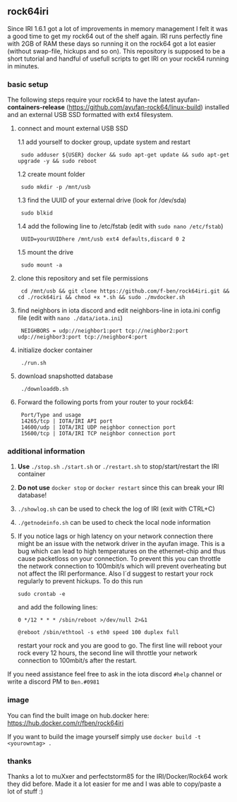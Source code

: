 ## rock64iri
Since IRI 1.6.1 got a lot of improvements in memory management I felt it was a good time to get my rock64 out of the shelf again. IRI runs perfectly fine with 2GB of RAM these days so running it on the rock64 got a lot easier (without swap-file, hickups and so on). This repository is supposed to be a short tutorial and handful of usefull scripts to get IRI on your rock64 running in minutes.

### basic setup
The following steps require your rock64 to have the latest ayufan-**containers-release** (https://github.com/ayufan-rock64/linux-build) installed and an external USB SSD formatted with ext4 filesystem.

1. connect and mount external USB SSD

	1.1 add yourself to docker group, update system and restart
	
		sudo adduser ${USER} docker && sudo apt-get update && sudo apt-get upgrade -y && sudo reboot

	1.2 create mount folder
	
		sudo mkdir -p /mnt/usb
	
	1.3 find the UUID of your external drive (look for /dev/sda)
	
		sudo blkid
	
	1.4 add the following line to /etc/fstab (edit with ```sudo nano /etc/fstab```)
	
		UUID=yourUUIDhere /mnt/usb ext4 defaults,discard 0 2
	
	1.5 mount the drive

		sudo mount -a

2. clone this repository and set file permissions

		cd /mnt/usb && git clone https://github.com/f-ben/rock64iri.git && cd ./rock64iri && chmod +x *.sh && sudo ./mvdocker.sh
	
3. find neighbors in iota discord and edit neighbors-line in iota.ini config file (edit with ```nano ./data/iota.ini```)

		NEIGHBORS = udp://neighbor1:port tcp://neighbor2:port udp://neighbor3:port tcp://neighbor4:port
	
4. initialize docker container

		./run.sh

5. download snapshotted database

		./downloaddb.sh

6. Forward the following ports from your router to your rock64:

		Port/Type and usage
		14265/tcp | IOTA/IRI API port
		14600/udp | IOTA/IRI UDP neighbor connection port
		15600/tcp | IOTA/IRI TCP neighbor connection port

### additional information
1. **Use** ```./stop.sh``` ```./start.sh``` or ```./restart.sh``` to stop/start/restart the IRI container

2. **Do not use** ```docker stop``` or ```docker restart``` since this can break your IRI database!

3. ```./showlog.sh``` can be used to check the log of IRI (exit with CTRL+C)

4. ```./getnodeinfo.sh``` can be used to check the local node information

5. If you notice lags or high latency on your network connection there might be an issue with the network driver in the ayufan image. This is a bug which can lead to high temperatures on the ethernet-chip and thus cause packetloss on your connection. To prevent this you can throttle the network connection to 100mbit/s which will prevent overheating but not affect the IRI performance. Also I´d suggest to restart your rock regularly to prevent hickups. To do this run

	```sudo crontab -e```

	and add the following lines:

	```0 */12 * * * /sbin/reboot >/dev/null 2>&1```
	
	```@reboot /sbin/ethtool -s eth0 speed 100 duplex full```

	restart your rock and you are good to go. The first line will reboot your rock every 12 hours, the second line will throttle your network connection to 100mbit/s after the restart.

If you need assistance feel free to ask in the iota discord ```#help``` channel or write a discord PM to ```Ben.#0981```

### image
You can find the built image on hub.docker here: https://hub.docker.com/r/fben/rock64iri

If you want to build the image yourself simply use ```docker build -t <yourowntag> .```

### thanks
Thanks a lot to muXxer and perfectstorm85 for the IRI/Docker/Rock64 work they did before. Made it a lot easier for me and I was able to copy/paste a lot of stuff :)
